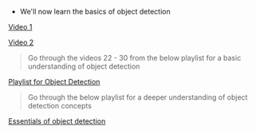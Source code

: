 * We'll now learn the basics of object detection 

[Video 1](https://youtu.be/taC5pMCm70U)

[Video 2](https://youtu.be/AimW3j7M2Uw)

> Go through the videos 22 - 30 from the below playlist for a basic understanding of object detection

[Playlist for Object Detection](https://www.youtube.com/playlist?list=PLkDaE6sCZn6Gl29AoE31iwdVwSG-KnDzF)

> Go through the below playlist for a deeper understanding of object detection concepts

[Essentials of object detection](https://youtube.com/playlist?list=PLivJwLo9VCUJXdO8SiOjZTWr_fXrAy4OQ&feature=shared)
